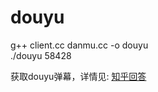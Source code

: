 # douyu
g++ client.cc danmu.cc -o douyu  
./douyu 58428

获取douyu弹幕，详情见:
[知乎回答](https://www.zhihu.com/question/29027665/answer/75117632)
